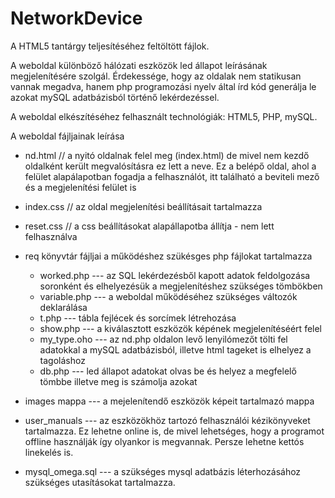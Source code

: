 # NetworkDevice

A HTML5 tantárgy teljesítéséhez feltöltött fájlok.

A weboldal különböző hálózati eszközök led állapot leírásának megjelenítésére szolgál. Érdekessége, hogy az oldalak nem statikusan vannak megadva, hanem php
programozási nyelv által írd kód generálja le azokat mySQL adatbázisból történő lekérdezéssel.

A weboldal elkészítéséhez felhasznált technológiák: HTML5, PHP, mySQL.

A weboldal fájljainak leírása
  - nd.html // a nyitó oldalnak felel meg (index.html) de mivel nem kezdő oldalként került megvalósításra ez lett a neve. Ez a belépő oldal, ahol a 
    felület alapálapotban fogadja a felhasználót, itt található a beviteli mező és a megjelenítési felület is
  - index.css // az oldal megjelenítési beállításait tartalmazza
  - reset.css // a css beállításokat alapállapotba állítja - nem lett felhasználva
  
  - req könyvtár fájljai a működéshez szükésges php fájlokat tartalmazza
    - worked.php  ---  az SQL lekérdezésből kapott adatok feldolgozása soronként és elhelyezésük a megjelenítéshez szükséges tömbökben
    - variable.php  ---  a weboldal működéséhez szükséges változók deklarálása
    - t.php  ---  tábla fejlécek és sorcímek létrehozása
    - show.php  ---  a kiválasztott eszközök képének megjelenítéséért felel
    - my_type.oho  ---  az nd.php oldalon levő lenyilómezőt tölti fel adatokkal a mySQL adatbázisból, illetve html tageket is elhelyez a tagoláshoz
    - db.php  ---  led állapot adatokat olvas be és helyez a megfelelő tömbbe illetve meg is számolja azokat
    
  - images mappa  ---  a mejelenítendő eszközök képeit tartalmazó mappa
  - user_manuals  ---  az eszközökhöz tartozó felhasználói kézikönyveket tartalmazza. Ez lehetne online is, de mivel lehetséges, hogy a programot offline használják így
    olyankor is megvannak. Persze lehetne kettós linekelés is.
  
  - mysql_omega.sql  ---  a szükséges mysql adatbázis léterhozásához szükséges utasításokat tartalmazza.


